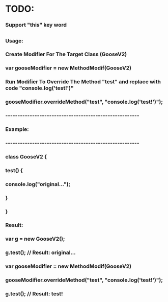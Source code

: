 # TODO: 
### Support "this" key word

##

### Usage:
###
### Create Modifier For The Target Class (GooseV2)
### var gooseModifier = new MethodModif(GooseV2)
###
### Run Modifier To Override The Method "test" and replace with code "console.log('test!')"
### gooseModifier.overrideMethod("test", "console.log('test!')");
###
### -------------------------------------------------------
###
### Example:
###
### -------------------------------------------------------
###
### class GooseV2 {
###      test() {
###          console.log("original...");
###      }
### }
###
### Result:
### var g = new GooseV2();
### g.test(); // Result: original...
### var gooseModifier = new MethodModif(GooseV2)
### gooseModifier.overrideMethod("test", "console.log('test!')");
### g.test(); // Result: test!
